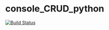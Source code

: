 # console_CRUD_python

[![Build Status](https://travis-ci.org/Mike325/directory.svg?branch=master)](https://travis-ci.org/Mike325/directory)
